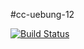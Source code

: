 #cc-uebung-12

[![Build Status](https://cloud.drone.io/api/badges/scma-0/cc-uebung-12/status.svg)](https://cloud.drone.io/scma-0/cc-uebung-12)
